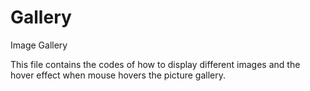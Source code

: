 # Gallery
Image Gallery

This file contains the codes of how to display different images and the hover effect when mouse hovers the picture gallery.
